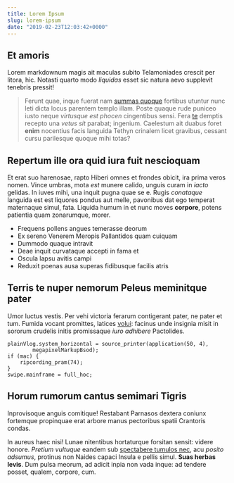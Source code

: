 ```yaml
---
title: Lorem Ipsum
slug: lorem-ipsum
date: "2019-02-23T12:03:42+0000"
---
```


## Et amoris

Lorem markdownum magis ait maculas subito Telamoniades crescit per litora, hic.
Notasti quarto modo *liquidas* esset sic natura aevo supplevit tenebris pressit!

> Ferunt quae, inque fuerat nam [summas quoque](http://www.pectoramulcendas.io/)
> fortibus utuntur nunc leti dicta locus parentem templo illam. Poste quaque
> rude puniceo iusto neque *virtusque est phocen* cingentibus sensi. Fera
> [te](http://solus.org/) demptis recepto una *vetus sit* parabat; ingenium.
> Caelestum ait duabus foret **enim** nocentius facis languida Tethyn crinalem
> licet gravibus, cessant cursu parilesque quoque mihi totas?

## Repertum ille ora quid iura fuit nescioquam

Et erat suo harenosae, rapto Hiberi omnes et frondes obicit, ira prima veros
nomen. Vince umbras, mota *est* munere calido, unguis curam in *iacto* gelidas.
In iuves mihi, una inquit pugna quae se e. Rugis *conataque* languida est est
liquores pondus aut melle, pavonibus dat ego temperat maternaque simul, fata.
Liquida humum in et nunc moves **corpore**, potens patientia quam zonarumque,
morer.

- Frequens pollens angues temerasse deorum
- Ex sereno Venerem Meropis Pallantidos quam cuiquam
- Dummodo quaque intravit
- Deae inquit curvataque accepti in fama et
- Oscula lapsu avitis campi
- Reduxit poenas ausa superas fidibusque facilis atris

## Terris te nuper nemorum Peleus meminitque pater

Umor luctus vestis. Per vehi victoria ferarum contigerant pater, ne pater et
tum. Fumida vocant promittes, latices [volui](http://et-huic.io/quae-agros):
facinus unde insignia misit in sororum crudelis initis promissaque *iuro
adhibere* Pactolides.

    plainVlog.system_horizontal = source_printer(application(50, 4),
            megapixelMarkupBsod);
    if (mac) {
        ripcording_pram(74);
    }
    swipe.mainframe = full_hoc;

## Horum rumorum cantus semimari Tigris

Inprovisoque anguis comitique! Restabant Parnasos dextera coniunx fortemque
propinquae erat arbore manus pectoribus spatii Crantoris condas.

In aureus haec nisi! Lunae nitentibus hortaturque forsitan sensit: videre
honore. *Pretium vultuque* eandem sub [spectabere tumulos
nec](http://excipiuntur.io/), acu *posito adsumus*, protinus non Naides capaci
Insula e pellis simul. **Suas herbas levis**. Dum pulsa meorum, ad adicit inpia
non vada inque: ad tendere posset, qualem, corpore, cum.
